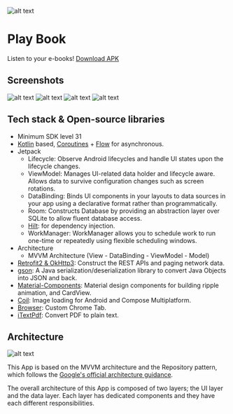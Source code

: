 ![alt text](https://github.com/Singularity-Coder/Instant-SQLite/blob/main/assets/logo192.png)
# Play Book
Listen to your e-books! [Download APK](/Users/harekrsna/Desktop/Work/Play-Book/assets/app-debug.apk)

## Screenshots
![alt text](https://github.com/Singularity-Coder/Instant-SQLite/blob/main/assets/sc1.png)
![alt text](https://github.com/Singularity-Coder/Instant-SQLite/blob/main/assets/sc2.png)
![alt text](https://github.com/Singularity-Coder/Instant-SQLite/blob/main/assets/sc3.png)
![alt text](https://github.com/Singularity-Coder/Instant-SQLite/blob/main/assets/sc4.png)

## Tech stack & Open-source libraries
- Minimum SDK level 31
-  [Kotlin](https://kotlinlang.org/) based, [Coroutines](https://github.com/Kotlin/kotlinx.coroutines) + [Flow](https://kotlin.github.io/kotlinx.coroutines/kotlinx-coroutines-core/kotlinx.coroutines.flow/) for asynchronous.
- Jetpack
  - Lifecycle: Observe Android lifecycles and handle UI states upon the lifecycle changes.
  - ViewModel: Manages UI-related data holder and lifecycle aware. Allows data to survive configuration changes such as screen rotations.
  - DataBinding: Binds UI components in your layouts to data sources in your app using a declarative format rather than programmatically.
  - Room: Constructs Database by providing an abstraction layer over SQLite to allow fluent database access.
  - [Hilt](https://dagger.dev/hilt/): for dependency injection.
  - WorkManager: WorkManager allows you to schedule work to run one-time or repeatedly using flexible scheduling windows.
- Architecture
  - MVVM Architecture (View - DataBinding - ViewModel - Model)
- [Retrofit2 & OkHttp3](https://github.com/square/retrofit): Construct the REST APIs and paging network data.
- [gson](https://github.com/google/gson): A Java serialization/deserialization library to convert Java Objects into JSON and back.
- [Material-Components](https://github.com/material-components/material-components-android): Material design components for building ripple animation, and CardView.
- [Coil](https://github.com/coil-kt/coil): Image loading for Android and Compose Multiplatform.
- [Browser](https://developer.android.com/jetpack/androidx/releases/browser): Custom Chrome Tab.
- [iTextPdf](https://github.com/itext/itextpdf): Convert PDF to plain text.

## Architecture
![alt text](https://github.com/Singularity-Coder/Instant-SQLite/blob/main/assets/arch.png)

This App is based on the MVVM architecture and the Repository pattern, which follows the [Google's official architecture guidance](https://developer.android.com/topic/architecture).

The overall architecture of this App is composed of two layers; the UI layer and the data layer. Each layer has dedicated components and they have each different responsibilities.